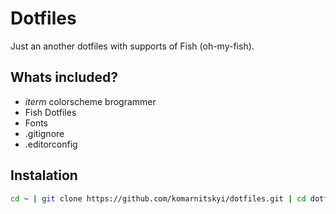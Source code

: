 # Dotfiles
Just an another dotfiles with supports of Fish (oh-my-fish).

## Whats included?
* *iterm* colorscheme brogrammer  
* Fish Dotfiles
* Fonts
* .gitignore
* .editorconfig

## Instalation
```bash
cd ~ | git clone https://github.com/komarnitskyi/dotfiles.git | cd dotfiles | ./setup.sh
```

